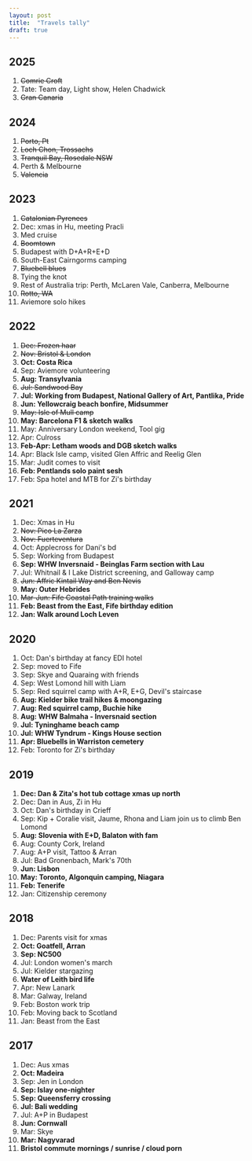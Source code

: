 ```yaml
---
layout: post
title:  "Travels tally"
draft: true
---
```


## 2025
1. <del>Comrie Croft</del>
1. Tate: Team day, Light show, Helen Chadwick
1. <del>Gran Canaria</del>

## 2024
1. <del>Porto, Pt</del>
1. <del>Loch Chon, Trossachs</del>
1. <del>Tranquil Bay, Rosedale NSW<del>
1. Perth & Melbourne
1. <del>Valencia<del>

## 2023
1. <del>Catalonian Pyrenees<del>
1. Dec: xmas in Hu, meeting Pracli
1. Med cruise
1. <del>Boomtown<del>
1. Budapest with D+A+R+E+D
1. South-East Cairngorms camping
1. <del>Bluebell blues<del>
1. Tying the knot
1. Rest of Australia trip: Perth, McLaren Vale, Canberra, Melbourne
1. <del>Rotto, WA<del>
1. Aviemore solo hikes

## 2022
1. <del>Dec: Frozen haar</del>
1. <del>Nov: Bristol & London</del>
1. **Oct: Costa Rica**
1. Sep: Aviemore volunteering
1. **Aug: Transylvania**
1. <del>Jul: Sandwood Bay<del>
1. **Jul: Working from Budapest, National Gallery of Art, Pantlika, Pride**
1. **Jun: Yellowcraig beach bonfire, Midsummer**
1. <del>May: Isle of Mull camp<del>
1. **May: Barcelona F1 & sketch walks**
1. May: Anniversary London weekend, Tool gig
1. Apr: Culross
1. **Feb-Apr: Letham woods and DGB sketch walks**
1. Apr: Black Isle camp, visited Glen Affric and Reelig Glen
1. Mar: Judit comes to visit
1. **Feb: Pentlands solo paint sesh**
1. Feb: Spa hotel and MTB for Zi's birthday

## 2021
1. Dec: Xmas in Hu
1. <del>Nov: Pico La Zarza</del>
1. <del>Nov: Fuerteventura</del>
1. Oct: Applecross for Dani's bd
1. Sep: Working from Budapest
1. **Sep: WHW Inversnaid - Beinglas Farm section with Lau**
1. Jul: Whitnail & I Lake District screening, and Galloway camp
1. <del>Jun: Affric Kintail Way and Ben Nevis<del>
1. **May: Outer Hebrides**
1. <del>Mar-Jun: Fife Coastal Path training walks</del>
1. **Feb: Beast from the East, Fife birthday edition**
1. **Jan: Walk around Loch Leven**

## 2020
1. Oct: Dan's birthday at fancy EDI hotel
1. Sep: moved to Fife
1. Sep: Skye and Quaraing with friends
1. Sep: West Lomond hill with Liam
1. Sep: Red squirrel camp with A+R, E+G, Devil's staircase
1. **Aug: Kielder bike trail hikes & moongazing**
1. **Aug: Red squirrel camp, Buchie hike**
1. **Aug: WHW Balmaha - Inversnaid section**
1. **Jul: Tyninghame beach camp**
1. **Jul: WHW Tyndrum - Kings House section**
1. **Apr: Bluebells in Warriston cemetery**
1. Feb: Toronto for Zi's birthday

## 2019

1. **Dec: Dan & Zita's hot tub cottage xmas up north**
1. Dec: Dan in Aus, Zi in Hu
1. Oct: Dan's birthday in Crieff
1. Sep: Kip + Coralie visit, Jaume, Rhona and Liam join us to climb Ben Lomond
1. **Aug: Slovenia with E+D, Balaton with fam**
1. Aug: County Cork, Ireland
1. Aug: A+P visit, Tattoo & Arran
1. Jul: Bad Gronenbach, Mark's 70th
1. **Jun: Lisbon**
1. **May: Toronto, Algonquin camping, Niagara**
1. **Feb: Tenerife**
1. Jan: Citizenship ceremony


## 2018

1. Dec: Parents visit for xmas
1. **Oct: Goatfell, Arran**
1. **Sep: NC500**
1. Jul: London women's march
1. Jul: Kielder stargazing
1. **Water of Leith bird life**
1. Apr: New Lanark
1. Mar: Galway, Ireland
1. Feb: Boston work trip
1. Feb: Moving back to Scotland
1. Jan: Beast from the East


## 2017
1. Dec: Aus xmas
1. **Oct: Madeira**
1. Sep: Jen in London
1. **Sep: Islay one-nighter**
1. **Sep: Queensferry crossing**
1. **Jul: Bali wedding**
1. Jul: A+P in Budapest
1. **Jun: Cornwall**
1. Mar: Skye
1. **Mar: Nagyvarad**
1. **Bristol commute mornings / sunrise / cloud porn**


